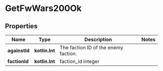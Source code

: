 
# GetFwWars200Ok

## Properties
Name | Type | Description | Notes
------------ | ------------- | ------------- | -------------
**againstId** | **kotlin.Int** | The faction ID of the enemy faction. | 
**factionId** | **kotlin.Int** | faction_id integer | 



